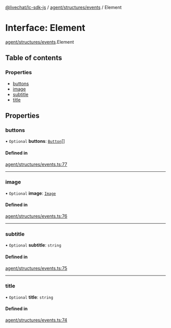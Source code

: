 [@livechat/lc-sdk-js](../README.md) / [agent/structures/events](../modules/agent_structures_events.md) / Element

# Interface: Element

[agent/structures/events](../modules/agent_structures_events.md).Element

## Table of contents

### Properties

- [buttons](agent_structures_events.Element.md#buttons)
- [image](agent_structures_events.Element.md#image)
- [subtitle](agent_structures_events.Element.md#subtitle)
- [title](agent_structures_events.Element.md#title)

## Properties

### buttons

• `Optional` **buttons**: [`Button`](agent_structures_events.Button.md)[]

#### Defined in

[agent/structures/events.ts:77](https://github.com/livechat/lc-sdk-js/blob/25e113d/src/agent/structures/events.ts#L77)

___

### image

• `Optional` **image**: [`Image`](agent_structures_events.Image.md)

#### Defined in

[agent/structures/events.ts:76](https://github.com/livechat/lc-sdk-js/blob/25e113d/src/agent/structures/events.ts#L76)

___

### subtitle

• `Optional` **subtitle**: `string`

#### Defined in

[agent/structures/events.ts:75](https://github.com/livechat/lc-sdk-js/blob/25e113d/src/agent/structures/events.ts#L75)

___

### title

• `Optional` **title**: `string`

#### Defined in

[agent/structures/events.ts:74](https://github.com/livechat/lc-sdk-js/blob/25e113d/src/agent/structures/events.ts#L74)
